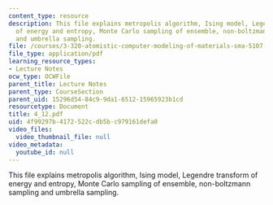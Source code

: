 ```yaml
---
content_type: resource
description: This file explains metropolis algorithm, Ising model, Legendre transform
  of energy and entropy, Monte Carlo sampling of ensemble, non-boltzmann sampling
  and umbrella sampling.
file: /courses/3-320-atomistic-computer-modeling-of-materials-sma-5107-spring-2005/4f99297b4172522cdb5bc979161defa0_4_12.pdf
file_type: application/pdf
learning_resource_types:
- Lecture Notes
ocw_type: OCWFile
parent_title: Lecture Notes
parent_type: CourseSection
parent_uid: 15296d54-84c9-9da1-6512-15965923b1cd
resourcetype: Document
title: 4_12.pdf
uid: 4f99297b-4172-522c-db5b-c979161defa0
video_files:
  video_thumbnail_file: null
video_metadata:
  youtube_id: null
---
```

This file explains metropolis algorithm, Ising model, Legendre transform of energy and entropy, Monte Carlo sampling of ensemble, non-boltzmann sampling and umbrella sampling.

